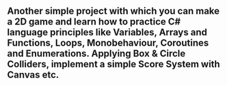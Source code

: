 <h2>Another simple project with which you can make a 2D game and learn how to practice C# language principles like Variables, Arrays and Functions, Loops, Monobehaviour, Coroutines and Enumerations. Applying Box & Circle Colliders, implement a simple Score System with Canvas etc.<h2/>
